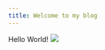 ```yaml
---
title: Welcome to my blog
---
```


Hello World!
<img src="https://www.pexels.com/photo/two-yellow-labrador-retriever-puppies-1108099/">
